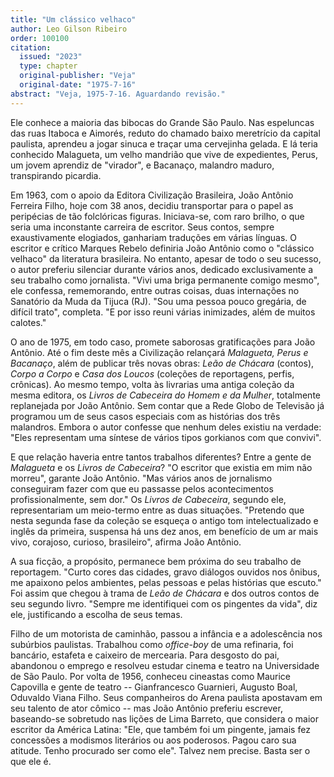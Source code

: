 ```yaml
---
title: "Um clássico velhaco"
author: Leo Gilson Ribeiro
order: 100100
citation:
  issued: "2023"
  type: chapter
  original-publisher: "Veja"
  original-date: "1975-7-16"
abstract: "Veja, 1975-7-16. Aguardando revisão."
---
```


Ele conhece a maioria das bibocas do Grande São Paulo. Nas espeluncas das ruas Itaboca e Aimorés, reduto do chamado baixo meretrício da capital paulista, aprendeu a jogar sinuca e traçar uma cervejinha gelada. E lá teria conhecido Malagueta, um velho mandrião que vive de expedientes, Perus, um jovem aprendiz de "virador", e Bacanaço, malandro maduro, transpirando picardia.

Em 1963, com o apoio da Editora Civilização Brasileira, João Antônio Ferreira Filho, hoje com 38 anos, decidiu transportar para o papel as peripécias de tão folclóricas figuras. Iniciava-se, com raro brilho, o que seria uma inconstante carreira de escritor. Seus contos, sempre exaustivamente elogiados, ganhariam traduções em várias línguas. O escritor e crítico Marques Rebelo definiria João Antônio como o "clássico velhaco" da literatura brasileira. No entanto, apesar de todo o seu sucesso, o autor preferiu silenciar durante vários anos, dedicado exclusivamente a seu trabalho como jornalista. "Vivi uma briga permanente comigo mesmo", ele confessa, rememorando, entre outras coisas, duas internações no Sanatório da Muda da Tijuca (RJ). "Sou uma pessoa pouco gregária, de difícil trato", completa. "E por isso reuni várias inimizades, além de muitos calotes."

O ano de 1975, em todo caso, promete saborosas gratificações para João Antônio. Até o fim deste mês a Civilização relançará *Malagueta, Perus e Bacanaço*, além de publicar três novas obras: *Leão de Chácara* (contos), *Corpo a Corpo* e *Casa dos Loucos* (coleções de reportagens, perfis, crônicas). Ao mesmo tempo, volta às livrarias uma antiga coleção da mesma editora, os *Livros de Cabeceira do Homem e da Mulher*, totalmente replanejada por João Antônio. Sem contar que a Rede Globo de Televisão já programou um de seus casos especiais com as histórias dos três malandros. Embora o autor confesse que nenhum deles existiu na verdade: "Eles representam uma síntese de vários tipos gorkianos com que convivi".

E que relação haveria entre tantos trabalhos diferentes? Entre a gente de *Malagueta* e os *Livros de Cabeceira*? "O escritor que existia em mim não morreu", garante João Antônio. "Mas vários anos de jornalismo conseguiram fazer com que eu passasse pelos acontecimentos profissionalmente, sem dor." Os *Livros de Cabeceira*, segundo ele, representariam um meio-termo entre as duas situações. "Pretendo que nesta segunda fase da coleção se esqueça o antigo tom intelectualizado e inglês da primeira, suspensa há uns dez anos, em benefício de um ar mais vivo, corajoso, curioso, brasileiro", afirma João Antônio.

A sua ficção, a propósito, permanece bem próxima do seu trabalho de reportagem. "Curto cores das cidades, gravo diálogos ouvidos nos ônibus, me apaixono pelos ambientes, pelas pessoas e pelas histórias que escuto." Foi assim que chegou à trama de *Leão de Chácara* e dos outros contos de seu segundo livro. "Sempre me identifiquei com os pingentes da vida", diz ele, justificando a escolha de seus temas.

Filho de um motorista de caminhão, passou a infância e a adolescência nos subúrbios paulistas. Trabalhou como *office-boy* de uma refinaria, foi bancário, estafeta e caixeiro de mercearia. Para desgosto do pai, abandonou o emprego e resolveu estudar cinema e teatro na Universidade de São Paulo. Por volta de 1956, conheceu cineastas como Maurice Capovilla e gente de teatro -- Gianfrancesco Guarnieri, Augusto Boal, Oduvaldo Viana Filho. Seus companheiros do Arena paulista apostavam em seu talento de ator cômico -- mas João Antônio preferiu escrever, baseando-se sobretudo nas lições de Lima Barreto, que considera o maior escritor da América Latina: "Ele, que também foi um pingente, jamais fez concessões a modismos literários ou aos poderosos. Pagou caro sua atitude. Tenho procurado ser como ele". Talvez nem precise. Basta ser o que ele é.

